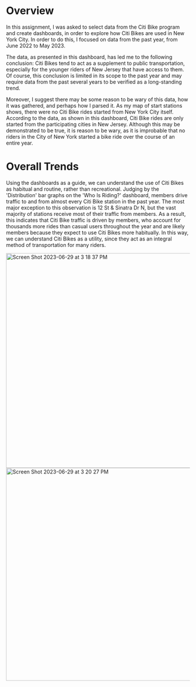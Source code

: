 # Overview
In this assignment, I was asked to select data from the Citi Bike program and create dashboards, in order to explore how Citi Bikes are used in New York City. In order to do this, I focused on data from the past year, from June 2022 to May 2023.

The data, as presented in this dashboard, has led me to the following conclusion: Citi Bikes tend to act as a supplement to public transportation, especially for the younger riders of New Jersey that have access to them. Of course, this conclusion is limited in its scope to the past year and may require data from the past several years to be verified as a long-standing trend. 

Moreover, I suggest there may be some reason to be wary of this data, how it was gathered, and perhaps how I parsed it. As my map of start stations shows, there were no Citi Bike rides started from New York City itself. According to the data, as shown in this dashboard, Citi Bike rides are only started from the participating cities in New Jersey. Although this may be demonstrated to be true, it is reason to be wary, as it is improbable that no riders in the City of New York started a bike ride over the course of an entire year.

# Overall Trends

Using the dashboards as a guide, we can understand the use of Citi Bikes as habitual and routine, rather than recreational. Judging by the 'Distribution' bar graphs on the 'Who Is Riding?' dashboard, members drive traffic to and from almost every Citi Bike station in the past year. The most major exception to this observation is 12 St & Sinatra Dr N, but the vast majority of stations receive most of their traffic from members. As a result, this indicates that Citi Bike traffic is driven by members, who account for thousands more rides than casual users throughout the year and are likely members because they expect to use Citi Bikes more habitually. In this way, we can understand Citi Bikes as a utility, since they act as an integral method of transportation for many riders.

<img width="587" alt="Screen Shot 2023-06-29 at 3 18 37 PM" src="https://github.com/dsadamson/Tableau_Challenge/assets/120619922/b2c57a75-c281-49eb-a4c0-1b01ace70ace">

<img width="582" alt="Screen Shot 2023-06-29 at 3 20 27 PM" src="https://github.com/dsadamson/Tableau_Challenge/assets/120619922/405a3903-fccc-48ef-a0c3-19eebe2e5788">

